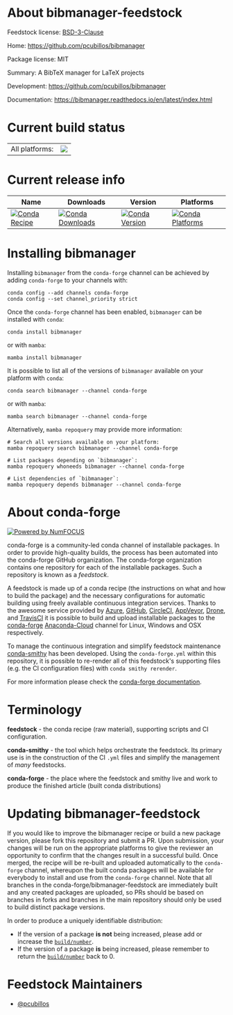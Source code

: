 About bibmanager-feedstock
==========================

Feedstock license: [BSD-3-Clause](https://github.com/conda-forge/bibmanager-feedstock/blob/main/LICENSE.txt)

Home: https://github.com/pcubillos/bibmanager

Package license: MIT

Summary: A BibTeX manager for LaTeX projects

Development: https://github.com/pcubillos/bibmanager

Documentation: https://bibmanager.readthedocs.io/en/latest/index.html

Current build status
====================


<table><tr><td>All platforms:</td>
    <td>
      <a href="https://dev.azure.com/conda-forge/feedstock-builds/_build/latest?definitionId=11715&branchName=main">
        <img src="https://dev.azure.com/conda-forge/feedstock-builds/_apis/build/status/bibmanager-feedstock?branchName=main">
      </a>
    </td>
  </tr>
</table>

Current release info
====================

| Name | Downloads | Version | Platforms |
| --- | --- | --- | --- |
| [![Conda Recipe](https://img.shields.io/badge/recipe-bibmanager-green.svg)](https://anaconda.org/conda-forge/bibmanager) | [![Conda Downloads](https://img.shields.io/conda/dn/conda-forge/bibmanager.svg)](https://anaconda.org/conda-forge/bibmanager) | [![Conda Version](https://img.shields.io/conda/vn/conda-forge/bibmanager.svg)](https://anaconda.org/conda-forge/bibmanager) | [![Conda Platforms](https://img.shields.io/conda/pn/conda-forge/bibmanager.svg)](https://anaconda.org/conda-forge/bibmanager) |

Installing bibmanager
=====================

Installing `bibmanager` from the `conda-forge` channel can be achieved by adding `conda-forge` to your channels with:

```
conda config --add channels conda-forge
conda config --set channel_priority strict
```

Once the `conda-forge` channel has been enabled, `bibmanager` can be installed with `conda`:

```
conda install bibmanager
```

or with `mamba`:

```
mamba install bibmanager
```

It is possible to list all of the versions of `bibmanager` available on your platform with `conda`:

```
conda search bibmanager --channel conda-forge
```

or with `mamba`:

```
mamba search bibmanager --channel conda-forge
```

Alternatively, `mamba repoquery` may provide more information:

```
# Search all versions available on your platform:
mamba repoquery search bibmanager --channel conda-forge

# List packages depending on `bibmanager`:
mamba repoquery whoneeds bibmanager --channel conda-forge

# List dependencies of `bibmanager`:
mamba repoquery depends bibmanager --channel conda-forge
```


About conda-forge
=================

[![Powered by
NumFOCUS](https://img.shields.io/badge/powered%20by-NumFOCUS-orange.svg?style=flat&colorA=E1523D&colorB=007D8A)](https://numfocus.org)

conda-forge is a community-led conda channel of installable packages.
In order to provide high-quality builds, the process has been automated into the
conda-forge GitHub organization. The conda-forge organization contains one repository
for each of the installable packages. Such a repository is known as a *feedstock*.

A feedstock is made up of a conda recipe (the instructions on what and how to build
the package) and the necessary configurations for automatic building using freely
available continuous integration services. Thanks to the awesome service provided by
[Azure](https://azure.microsoft.com/en-us/services/devops/), [GitHub](https://github.com/),
[CircleCI](https://circleci.com/), [AppVeyor](https://www.appveyor.com/),
[Drone](https://cloud.drone.io/welcome), and [TravisCI](https://travis-ci.com/)
it is possible to build and upload installable packages to the
[conda-forge](https://anaconda.org/conda-forge) [Anaconda-Cloud](https://anaconda.org/)
channel for Linux, Windows and OSX respectively.

To manage the continuous integration and simplify feedstock maintenance
[conda-smithy](https://github.com/conda-forge/conda-smithy) has been developed.
Using the ``conda-forge.yml`` within this repository, it is possible to re-render all of
this feedstock's supporting files (e.g. the CI configuration files) with ``conda smithy rerender``.

For more information please check the [conda-forge documentation](https://conda-forge.org/docs/).

Terminology
===========

**feedstock** - the conda recipe (raw material), supporting scripts and CI configuration.

**conda-smithy** - the tool which helps orchestrate the feedstock.
                   Its primary use is in the construction of the CI ``.yml`` files
                   and simplify the management of *many* feedstocks.

**conda-forge** - the place where the feedstock and smithy live and work to
                  produce the finished article (built conda distributions)


Updating bibmanager-feedstock
=============================

If you would like to improve the bibmanager recipe or build a new
package version, please fork this repository and submit a PR. Upon submission,
your changes will be run on the appropriate platforms to give the reviewer an
opportunity to confirm that the changes result in a successful build. Once
merged, the recipe will be re-built and uploaded automatically to the
`conda-forge` channel, whereupon the built conda packages will be available for
everybody to install and use from the `conda-forge` channel.
Note that all branches in the conda-forge/bibmanager-feedstock are
immediately built and any created packages are uploaded, so PRs should be based
on branches in forks and branches in the main repository should only be used to
build distinct package versions.

In order to produce a uniquely identifiable distribution:
 * If the version of a package **is not** being increased, please add or increase
   the [``build/number``](https://docs.conda.io/projects/conda-build/en/latest/resources/define-metadata.html#build-number-and-string).
 * If the version of a package **is** being increased, please remember to return
   the [``build/number``](https://docs.conda.io/projects/conda-build/en/latest/resources/define-metadata.html#build-number-and-string)
   back to 0.

Feedstock Maintainers
=====================

* [@pcubillos](https://github.com/pcubillos/)

